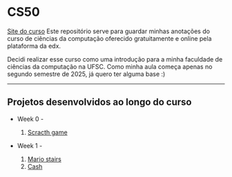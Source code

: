# CS50
[Site do curso](https://pll.harvard.edu/course/cs50-introduction-computer-science)
Este repositório serve para guardar minhas anotações do curso de ciências da computação oferecido gratuitamente e online pela plataforma da edx.

Decidi realizar esse curso como uma introdução para a minha faculdade de ciências da computação na UFSC. Como minha aula começa apenas no segundo semestre de 2025, já quero ter alguma base :)

- - -
## Projetos desenvolvidos ao longo do curso
- Week 0 -
    1. [Scracth game](https://scratch.mit.edu/projects/1144569747/)

- Week 1 -
    1. [Mario stairs](/Week%201/problem-set-1/mario-less/)
    2. [Cash](/Week%201/problem-set-1/cash/)
